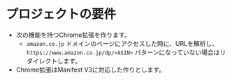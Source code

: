 # プロジェクトの要件

- 次の機能を持つChrome拡張を作ります。
  - `amazon.co.jp` ドメインのページにアクセスした時に、URLを解析し、 `https://www.amazon.co.jp/dp/<ASIN>` パターンになっていない場合はリダイレクトします。
- Chrome拡張はManifest V3に対応した作りとします。






